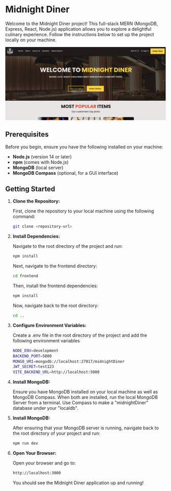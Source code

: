 # Midnight Diner

Welcome to the Midnight Diner project! This full-stack MERN (MongoDB, Express, React, Node.js) application allows you to explore a delightful culinary experience. Follow the instructions below to set up the project locally on your machine.

![alt text](image.png)

## Prerequisites

Before you begin, ensure you have the following installed on your machine:

- **Node.js** (version 14 or later)
- **npm** (comes with Node.js)
- **MongoDB** (local server)
- **MongoDB Compass** (optional, for a GUI interface)

## Getting Started

1. **Clone the Repository:**

   First, clone the repository to your local machine using the following command:

   ```bash
   git clone <repository-url>
   ```

2. **Install Dependencies:**

   Navigate to the root directory of the project and run:

   ```bash
   npm install
   ```

   Next, navigate to the frontend directory:

   ```bash
   cd frontend
   ```

   Then, install the frontend dependencies:

   ```bash
   npm install
   ```

   Now, navigate back to the root directory:
   
   ```bash
   cd ..
   ```

3. **Configure Environment Variables:**

   Create a .env file in the root directory of the project and add the following environment variables

   ```bash
   NODE_ENV=development
   BACKEND_PORT=5000
   MONGO_URI=mongodb://localhost:27017/midnightDiner
   JWT_SECRET=test123
   VITE_BACKEND_URL=http://localhost:5000
   ```

4. **Install MongoDB:**

   Ensure you have MongoDB installed on your local machine as well as MongoDB Compass. When both are installed, run the local MongoDB Server from a terminal. Use Compass to make a "midnightDiner" database under your "localdb".

5. **Install MongoDB:**

   After ensuring that your MongoDB server is running, navigate back to the root directory of your project and run:

   ```bash
   npm run dev
   ```

6. **Open Your Browser:**
   
   Open your browser and go to:

   ```bash
   http://localhost:3000
   ```

   You should see the Midnight Diner application up and running!
